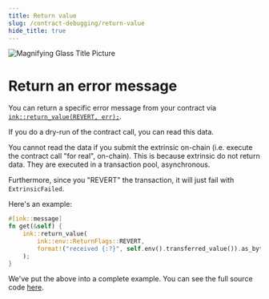 ```yaml
---
title: Return value
slug: /contract-debugging/return-value
hide_title: true
---
```


![Magnifying Glass Title Picture](/img/title/magnifying-glass.svg)

# Return an error message

You can return a specific error message from your contract via 
[`ink::return_value(REVERT, err);`](https://docs.rs/ink_env/5.1.1/ink_env/fn.return_value.html).

If you do a dry-run of the contract call, you can read this data.


You cannot read the data if you submit the extrinsic on-chain
(i.e. execute the contract call "for real", on-chain). This is because extrinsic 
do not return data. They are executed in a transaction pool, asynchronous.

Furthermore, since you "REVERT" the transaction, it will just fail with
`ExtrinsicFailed`.

Here's an example:

```rust
#[ink::message]
fn get(&self) {
    ink::return_value(
        ink::env::ReturnFlags::REVERT,
        format!("received {:?}", self.env().transferred_value()).as_bytes();
    );
}
```

We've put the above into a complete example. You can see the full source code
[here](https://github.com/use-ink/ink/tree/master/integration-tests/public/debugging-strategies/lib.rs).
